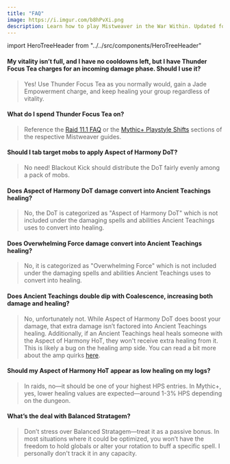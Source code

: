 ```yaml
---
title: "FAQ"
image: https://i.imgur.com/b8hPvXi.png
description: Learn how to play Mistweaver in the War Within. Updated for 11.1.
---
```


import HeroTreeHeader from "../../src/components/HeroTreeHeader"

#### My vitality isn’t full, and I have no cooldowns left, but I have <WH>Thunder Focus Tea</WH> charges for an incoming damage phase. Should I use it?
> Yes! Use <WH>Thunder Focus Tea</WH> as you normally would, gain a <WH>Jade Empowerment</WH> charge, and keep healing your group regardless of vitality.

#### What do I spend <WH>Thunder Focus Tea</WH> on?
> Reference the [Raid 11.1 FAQ](../11.1-FAQ#thunder-focus-tea) or the [Mythic+ Playstyle Shifts](playstyle#thunder-focus-tea-usage-1) sections of the respective Mistweaver guides.

####  Should I tab target mobs to apply <WH>Aspect of Harmony DoT</WH>?
> No need! <WH>Blackout Kick</WH> should distribute the DoT fairly evenly among a pack of mobs.

####  Does <WH>Aspect of Harmony DoT</WH> damage convert into <WH>Ancient Teachings</WH> healing?
> No, the DoT is categorized as "<WH short="Aspect of Harmony">Aspect of Harmony DoT</WH>" which is not included under the damaging spells and abilities <WH>Ancient Teachings</WH> uses to convert into healing.

####  Does Overwhelming Force damage convert into <WH>Ancient Teachings</WH> healing?
> No, it is categorized as "<WH>Overwhelming Force</WH>" which is not included under the damaging spells and abilities <WH>Ancient Teachings</WH> uses to convert into healing.

####  Does <WH>Ancient Teachings</WH> double dip with <WH>Coalescence</WH>, increasing both damage and healing?
> No, unfortunately not. While <WH short="DoT">Aspect of Harmony DoT</WH> does boost your damage, that extra damage isn’t factored into <WH>Ancient Teachings</WH> healing. Additionally, if an <WH>Ancient Teachings</WH> heal heals someone with the <WH short="HoT">Aspect of Harmony HoT</WH>, they won't receive extra healing from it. This is likely a bug on the healing amp side. You can read a bit more about the amp quirks [here](./coalescence.md#quirk).

####  Should my <WH>Aspect of Harmony HoT</WH> appear as low healing on my logs?
> In raids, no—it should be one of your highest HPS entries. In Mythic+, yes, lower healing values are expected—around 1-3% HPS depending on the dungeon.

####  What’s the deal with <WH>Balanced Stratagem</WH>?
> Don’t stress over <WH>Balanced Stratagem</WH>—treat it as a passive bonus. In most situations where it could be optimized, you won’t have the freedom to hold globals or alter your rotation to buff a specific spell. I personally don't track it in any capacity.
